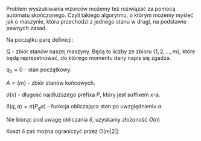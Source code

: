 Problem wyszukiwania wzorców możemy też rozwiązać za pomocą automatu skończonego. Czyli takiego algorytmu, o którym możemy myśleć jak o maszynie, która przechodzi z jednego stanu w drugi, na podstawie pewnych zasad.

Na początku parę definicji:

$Q$ - zbiór stanów naszej maszyny. Będą to liczby ze zbioru $\{1,2,...,m\}$, które będą reprezetnować, do którego momentu dany napis się zgadza.

$q_0 = 0$ - stan początkowy.

$A = \{m\}$ - zbiór stanów końcowych.

$\sigma(x)$ - długość najdłuższego prefixa $P$, który jest suffixem $x$-a.

$\delta(q, a) = \sigma(P_qa)$ - funkcja obliczająca stan po uwzględnieniu $a$.

Nie biorąc pod uwagę obliczania $\delta$, uzyskamy złożoność $O(n)$

Koszt $\delta$ zaś można ograniczyć przez $O(m|\Sigma|)$